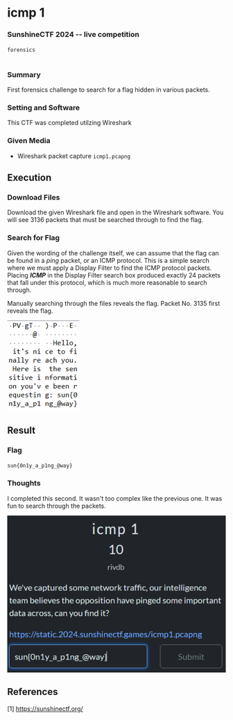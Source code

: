# icmp 1
### SunshineCTF 2024 -- live competition
` forensics `
# 
### Summary
First forensics challenge to search for a flag hidden in various packets.

### Setting and Software
This CTF was completed utilzing Wireshark

### Given Media
- Wireshark packet capture ` icmp1.pcapng `

## Execution

### Download Files
Download the given Wireshark file and open in the Wireshark software. You will see 3136 packets that must be searched through to find the flag.


### Search for Flag
Given the wording of the challenge itself, we can assume that the flag can be found in a *ping* packet, or an ICMP protocol. This is a simple search where we must apply a Display Filter to find the ICMP protocol packets. Placing ***ICMP*** in the Display Filter search box produced exactly 24 packets that fall under this protocol, which is much more reasonable to search through. <br>

Manually searching through the files reveals the flag. Packet No. 3135 first reveals the flag.

![](../pics/icmp1_01.PNG)


## Result

### Flag
` sun{0n1y_a_p1ng_@way} `

### Thoughts
I completed this second. It wasn't too complex like the previous one. It was fun to search through the packets.

![](../pics/icmp1_02.PNG)

## References
[1] https://sunshinectf.org/